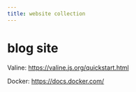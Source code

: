 ```yaml
---
title: website collection
---
```


# blog site

Valine: https://valine.js.org/quickstart.html

Docker: https://docs.docker.com/